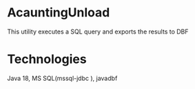 # AcauntingUnload
This utility executes a SQL query and exports the results to DBF

# Technologies
Java 18, MS SQL(mssql-jdbc ), javadbf
